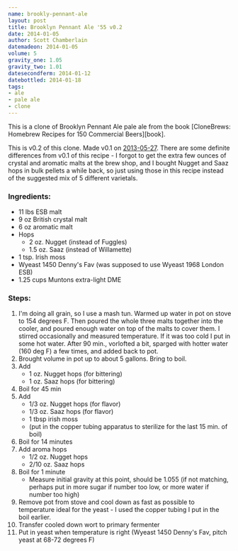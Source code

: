 ```yaml
---
name: brookly-pennant-ale
layout: post
title: Brooklyn Pennant Ale '55 v0.2
date: 2014-01-05
author: Scott Chamberlain
datemadeon: 2014-01-05
volume: 5
gravity_one: 1.05
gravity_two: 1.01
datesecondferm: 2014-01-12
datebottled: 2014-01-18
tags: 
- ale
- pale ale
- clone
---
```


This is a clone of Brooklyn Pennant Ale pale ale from the book [CloneBrews: Homebrew Recipes for 150 Commercial Beers][book]. 

This is v0.2 of this clone. Made v0.1 on [2013-05-27](http://recology.info/beer_recipes/2013-05-27-brooklyn-pennant-ale_V0.1.html). There are some definite differences from v0.1 of this recipe - I forgot to get the extra few ounces of crystal and aromatic malts at the brew shop, and I bought Nugget and Saaz hops in bulk pellets a while back, so just using those in this recipe instead of the suggested mix of 5 different varietals. 

### Ingredients:

+ 11 lbs ESB malt
+ 9 oz British crystal malt
+ 6 oz aromatic malt
+ Hops
	+ 2 oz. Nugget (instead of Fuggles)
	+ 1.5 oz. Saaz (instead of Willamette)
+ 1 tsp. Irish moss 
+ Wyeast 1450 Denny's Fav (was supposed to use Wyeast 1968 London ESB)
+ 1.25 cups Muntons extra-light DME

### Steps:

1. I'm doing all grain, so I use a mash tun. Warmed up water in pot on stove to 154 degrees F. Then poured the whole three malts together into the cooler, and poured enough water on top of the malts to cover them.  I stirred occasionally and measured temperature. If it was too cold I put in some hot water.  After 90 min., vorlofted a bit, sparged with hotter water (160 deg F) a few times, and added back to pot. 
2. Brought volume in pot up to about 5 gallons. Bring to boil.
3. Add 
	+ 1 oz. Nugget hops (for bittering)
	+ 1 oz. Saaz hops (for bittering)
4. Boil for 45 min
5. Add
	+ 1/3 oz. Nugget hops (for flavor)
	+ 1/3 oz. Saaz hops (for flavor)
	+ 1 tbsp irish moss
	+ (put in the copper tubing apparatus to sterilize for the last 15 min. of boil)
6. Boil for 14 minutes
7. Add aroma hops
	+ 1/2 oz. Nugget hops
	+ 2/10 oz. Saaz hops
8. Boil for 1 minute 
	+ Measure initial gravity at this point, should be 1.055 (if not matching, perhaps put in more sugar if number too low, or more water if number too high)
9. Remove pot from stove and cool down as fast as possible to temperature ideal for the yeast - I used the copper tubing I put in the boil earlier.
10. Transfer cooled down wort to primary fermenter
11. Put in yeast when temperature is right (Wyeast 1450 Denny's Fav, pitch yeast at 68-72 degrees F)